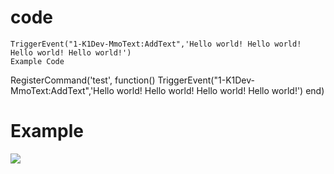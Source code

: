 # code
    TriggerEvent("1-K1Dev-MmoText:AddText",'Hello world! Hello world! Hello world! Hello world!')
    Example Code
  RegisterCommand('test', function()
      TriggerEvent("1-K1Dev-MmoText:AddText",'Hello world! Hello world! Hello world! Hello world!')
  end)

# Example
![]([example.gif](https://cdn.discordapp.com/attachments/1162373360680960061/1216055476177862788/2024-03-09_22-56-12_online-video-cutter.com.mp4?ex=65fefeea&is=65ec89ea&hm=735cd8a179f28f682ef36ab82ce81d2643a869f4d1fd6f72f89117e1efdc100b&)https://cdn.discordapp.com/attachments/1162373360680960061/1216055476177862788/2024-03-09_22-56-12_online-video-cutter.com.mp4?ex=65fefeea&is=65ec89ea&hm=735cd8a179f28f682ef36ab82ce81d2643a869f4d1fd6f72f89117e1efdc100b&)
